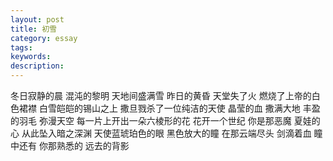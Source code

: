 ```yaml
---
layout: post
title: 初雪
category: essay
tags:
keywords:
description:
---
```


冬日寂静的晨
混沌的黎明
天地间盛满雪
昨日的黄昏
天堂失了火
燃烧了上帝的白色裙襟
白雪皑皑的锡山之上
撒旦戮杀了一位纯洁的天使
晶莹的血
撒满大地
丰盈的羽毛
弥漫天空
每一片上开出一朵六棱形的花
花开一个世纪
你是那恶魔
夏娃的心
从此坠入暗之深渊
天使蓝琥珀色的眼
黑色放大的瞳
在那云端尽头
剑滴着血
瞳中还有
你那熟悉的
远去的背影